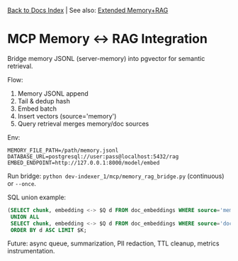 <!-- Relocated from repository root on 2025-08-30 -->
[Back to Docs Index](../../DOCS_INDEX.md) | See also: [Extended Memory+RAG](../MEMORY_RAG_INTEGRATION.md)

# MCP Memory ↔ RAG Integration

Bridge memory JSONL (server-memory) into pgvector for semantic retrieval.

Flow:
1. Memory JSONL append
2. Tail & dedup hash
3. Embed batch
4. Insert vectors (source='memory')
5. Query retrieval merges memory/doc sources

Env:
```
MEMORY_FILE_PATH=/path/memory.jsonl
DATABASE_URL=postgresql://user:pass@localhost:5432/rag
EMBED_ENDPOINT=http://127.0.0.1:8000/model/embed
```

Run bridge:
`python dev-indexer_1/mcp/memory_rag_bridge.py` (continuous) or `--once`.

SQL union example:
```sql
(SELECT chunk, embedding <-> $Q d FROM doc_embeddings WHERE source='memory'
 UNION ALL
 SELECT chunk, embedding <-> $Q d FROM doc_embeddings WHERE source='docs')
 ORDER BY d ASC LIMIT $K;
```

Future: async queue, summarization, PII redaction, TTL cleanup, metrics instrumentation.
